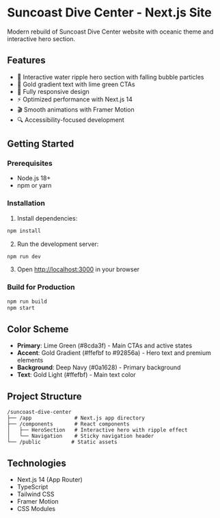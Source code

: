 # Suncoast Dive Center - Next.js Site

Modern rebuild of Suncoast Dive Center website with oceanic theme and interactive hero section.

## Features

- 🌊 Interactive water ripple hero section with falling bubble particles
- 🎨 Gold gradient text with lime green CTAs
- 📱 Fully responsive design
- ⚡ Optimized performance with Next.js 14
- 🎬 Smooth animations with Framer Motion
- 🔍 Accessibility-focused development

## Getting Started

### Prerequisites

- Node.js 18+ 
- npm or yarn

### Installation

1. Install dependencies:
```bash
npm install
```

2. Run the development server:
```bash
npm run dev
```

3. Open [http://localhost:3000](http://localhost:3000) in your browser

### Build for Production

```bash
npm run build
npm start
```

## Color Scheme

- **Primary**: Lime Green (#8cda3f) - Main CTAs and active states
- **Accent**: Gold Gradient (#ffefbf to #92856a) - Hero text and premium elements  
- **Background**: Deep Navy (#0a1628) - Primary background
- **Text**: Gold Light (#ffefbf) - Main text color

## Project Structure

```
/suncoast-dive-center
├── /app              # Next.js app directory
├── /components       # React components
│   ├── HeroSection   # Interactive hero with ripple effect
│   └── Navigation    # Sticky navigation header
└── /public          # Static assets
```

## Technologies

- Next.js 14 (App Router)
- TypeScript
- Tailwind CSS
- Framer Motion
- CSS Modules